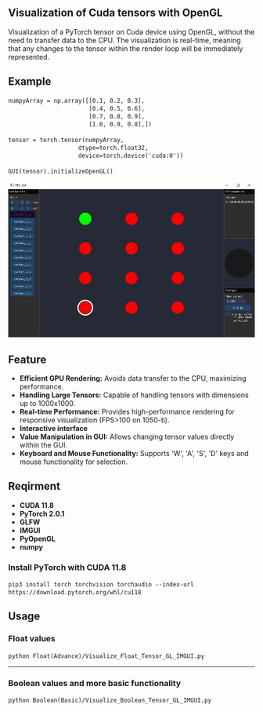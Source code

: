 ## Visualization of Cuda tensors with OpenGL

Visualization of a PyTorch tensor on Cuda device using OpenGL, without the need to transfer data to the CPU. The visualization is real-time, meaning that any changes to the tensor within the render loop will be immediately represented.

## Example
    numpyArray = np.array([[0.1, 0.2, 0.3],
                           [0.4, 0.5, 0.6],
                           [0.7, 0.8, 0.9],
                           [1.0, 0.9, 0.8],])
                        
    tensor = torch.tensor(numpyArray,
                        dtype=torch.float32,
                        device=torch.device('cuda:0'))

    GUI(tensor).initializeOpenGL()
<p align="center">
    <img src="./FloatEX1.png" alt="drawing" />
</p>

## Feature
- **Efficient GPU Rendering:** Avoids data transfer to the CPU, maximizing performance. 
- **Handling Large Tensors:** Capable of handling tensors with dimensions up to 1000x1000.
- **Real-time Performance:** Provides high-performance rendering for responsive visualization (FPS>100 on 1050-ti).
- **Interactive interface**
- **Value Manipulation in GUI:** Allows changing tensor values directly within the GUI.
- **Keyboard and Mouse Functionality:** Supports 'W', 'A', 'S', 'D' keys and mouse functionality for selection.


## Reqirment
- **CUDA 11.8**
- **PyTorch 2.0.1**
- **GLFW**
- **IMGUI**
- **PyOpenGL**
- **numpy**

### Install PyTorch with CUDA 11.8
    pip3 install torch torchvision torchaudio --index-url https://download.pytorch.org/whl/cu118

## Usage

### Float values
    python Float(Advance)/Visualize_Float_Tensor_GL_IMGUI.py

<hr>

### Boolean values and more basic functionality
    python Boolean(Basic)/Visualize_Boolean_Tensor_GL_IMGUI.py
